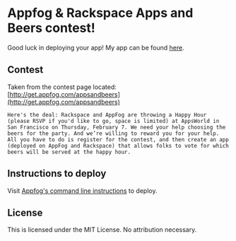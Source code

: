 Appfog & Rackspace Apps and Beers contest!
==============
Good luck in deploying your app! My app can be found [here](contestwinner.rs.af.cm).

Contest
--------------
Taken from the contest page located: [http://get.appfog.com/appsandbeers](http://get.appfog.com/appsandbeers)

```
Here's the deal: Rackspace and AppFog are throwing a Happy Hour (please RSVP if you'd like to go, space is limited) at AppsWorld in San Francisco on Thursday, February 7. We need your help choosing the beers for the party. And we’re willing to reward you for your help. All you have to do is register for the contest, and then create an app (deployed on AppFog and Rackspace) that allows folks to vote for which beers will be served at the happy hour. 
```

Instructions to deploy
--------------
Visit [Appfog's command line instructions](http://blog.appfog.com/getting-started-with-appfogs-command-line/) to deploy. 


License
--------------
This is licensed under the MIT License. No attribution necessary.